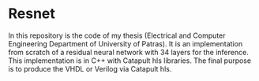 # Resnet

In this repository is the code of my thesis (Electrical and Computer Engineering Department of University of Patras). It is an implementation from scratch of a residual neural network with 34 layers for the inference. This implementation is in C++ with Catapult hls libraries. The final purpose is to produce the VHDL or Verilog via Catapult hls. 
